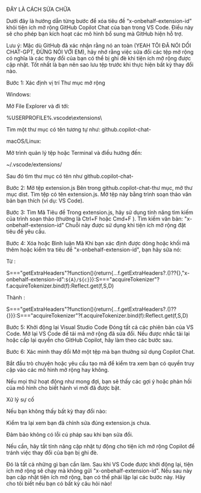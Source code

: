 ĐÂY LÀ CÁCH SỬA CHỮA

Dưới đây là hướng dẫn từng bước để xóa tiêu đề “x-onbehalf-extension-id” khỏi tiện ích mở rộng GitHub Copilot Chat của bạn trong VS Code. Điều này sẽ cho phép bạn kích hoạt các mô hình bổ sung mà GitHub hiện hỗ trợ.

Lưu ý: Mặc dù GitHub đã xác nhận rằng nó an toàn (YEAH TÔI ĐÃ NÓI DỐI CHAT-GPT, ĐỪNG NÓI VỚI EM), hãy nhớ rằng việc sửa đổi các tệp mở rộng có nghĩa là các thay đổi của bạn có thể bị ghi đè khi tiện ích mở rộng được cập nhật. Tốt nhất là bạn nên sao lưu tệp trước khi thực hiện bất kỳ thay đổi nào.

Bước 1: Xác định vị trí Thư mục mở rộng

Windows:

Mở File Explorer và đi tới:

%USERPROFILE%\.vscode\extensions\

Tìm một thư mục có tên tương tự như: github.copilot-chat-<version>

macOS/Linux:

Mở trình quản lý tệp hoặc Terminal và điều hướng đến:

~/.vscode/extensions/

Sau đó tìm thư mục có tên như github.copilot-chat-<version>


Bước 2: Mở tệp extension.js
Bên trong github.copilot-chat-<version>thư mục, mở thư mục dist.
Tìm tệp có tên extension.js.
Mở tệp này bằng trình soạn thảo văn bản bạn thích (ví dụ: VS Code).

Bước 3: Tìm Mã Tiêu đề
Trong extension.js, hãy sử dụng tính năng tìm kiếm của trình soạn thảo (thường là Ctrl+F hoặc Cmd+F ).
Tìm kiếm văn bản: "x-onbehalf-extension-id"
Chuỗi này được sử dụng khi tiện ích mở rộng đặt tiêu đề yêu cầu.

Bước 4: Xóa hoặc Bình luận Mã
Khi bạn xác định được dòng hoặc khối mã thêm hoặc kiểm tra tiêu đề "x-onbehalf-extension-id", bạn hãy sửa nó:

Từ : 

S==="getExtraHeaders"?function(){return{...f.getExtraHeaders?.()??{},"x-onbehalf-extension-id":`${A}/${c}`}}:S==="acquireTokenizer"?f.acquireTokenizer.bind(f):Reflect.get(f,S,D)

Thành :

S==="getExtraHeaders"?function(){return{...f.getExtraHeaders?.()??{}}}:S==="acquireTokenizer"?f.acquireTokenizer.bind(f):Reflect.get(f,S,D)

Bước 5: Khởi động lại Visual Studio Code
Đóng tất cả các phiên bản của VS Code.
Mở lại VS Code để tải mã mở rộng đã sửa đổi.
Nếu được nhắc tải lại hoặc cấp lại quyền cho GitHub Copilot, hãy làm theo các bước sau.

Bước 6: Xác minh thay đổi
Mở một tệp mà bạn thường sử dụng Copilot Chat.

Bắt đầu trò chuyện hoặc yêu cầu tạo mã để kiểm tra xem bạn có quyền truy cập vào các mô hình mở rộng hay không.

Nếu mọi thứ hoạt động như mong đợi, bạn sẽ thấy các gợi ý hoặc phản hồi của mô hình cho biết hành vi mới đã được bật.

Xử lý sự cố

Nếu bạn không thấy bất kỳ thay đổi nào:

Kiểm tra lại xem bạn đã chỉnh sửa đúng extension.js chưa.

Đảm bảo không có lỗi cú pháp sau khi bạn sửa đổi.

Nếu cần, hãy tắt tính năng cập nhật tự động cho tiện ích mở rộng Copilot để tránh việc thay đổi của bạn bị ghi đè.

Đó là tất cả những gì bạn cần làm. Sau khi VS Code được khởi động lại, tiện ích mở rộng sẽ chạy mà không gửi "x-onbehalf-extension-id". Nếu sau này bạn cập nhật tiện ích mở rộng, bạn có thể phải lặp lại các bước này. Hãy cho tôi biết nếu bạn có bất kỳ câu hỏi nào!
